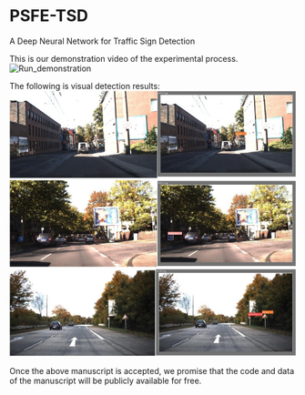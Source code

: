 # PSFE-TSD

A Deep Neural Network for Traffic Sign Detection

This is our demonstration video of the experimental process.
![Run_demonstration](https://github.com/csust7zhangjm/PSFE-TSD/blob/main/Run_demonstration.gif)

The following is visual detection results:
![running_result_1](https://github.com/csust7zhangjm/PSFE-TSD/blob/main/demo1.jpg)
![running_result_2](https://github.com/csust7zhangjm/PSFE-TSD/blob/main/demo2.jpg)
![running_result_3](https://github.com/csust7zhangjm/PSFE-TSD/blob/main/demo3.jpg)


Once the above manuscript is accepted, we promise that the code and data of the manuscript will be publicly available for free.
